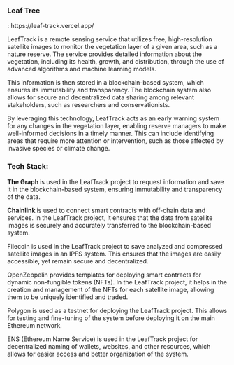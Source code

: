 <h3> Leaf Tree </h3>  : https://leaf-track.vercel.app/

LeafTrack is a remote sensing service that utilizes free, high-resolution satellite images to monitor the vegetation layer of a given area, such as a nature reserve. The service provides detailed information about the vegetation, including its health, growth, and distribution, through the use of advanced algorithms and machine learning models.

This information is then stored in a blockchain-based system, which ensures its immutability and transparency. The blockchain system also allows for secure and decentralized data sharing among relevant stakeholders, such as researchers and conservationists.

By leveraging this technology, LeafTrack acts as an early warning system for any changes in the vegetation layer, enabling reserve managers to make well-informed decisions in a timely manner. This can include identifying areas that require more attention or intervention, such as those affected by invasive species or climate change.


<h3>Tech Stack: </h3>

<b>The Graph </b> is used in the LeafTrack project to request information and save it in the blockchain-based system, ensuring immutability and transparency of the data.

<b>Chainlink </b> is used to connect smart contracts with off-chain data and services. In the LeafTrack project, it ensures that the data from satellite images is securely and accurately transferred to the blockchain-based system.

</b>Filecoin</b> is used in the LeafTrack project to save analyzed and compressed satellite images in an IPFS system. This ensures that the images are easily accessible, yet remain secure and decentralized.

</b>OpenZeppelin</b> provides templates for deploying smart contracts for dynamic non-fungible tokens (NFTs). In the LeafTrack project, it helps in the creation and management of the NFTs for each satellite image, allowing them to be uniquely identified and traded.

</b>Polygon</b> is used as a testnet for deploying the LeafTrack project. This allows for testing and fine-tuning of the system before deploying it on the main Ethereum network.

</b>ENS</b> (Ethereum Name Service) is used in the LeafTrack project for decentralized naming of wallets, websites, and other resources, which allows for easier access and better organization of the system.



